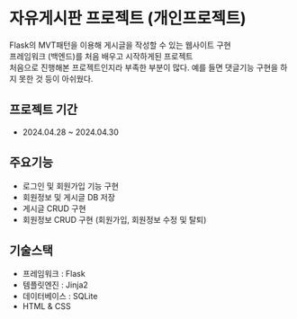 # 자유게시판 프로젝트 (개인프로젝트)
Flask의 MVT패턴을 이용해 게시글을 작성할 수 있는 웹사이트 구현<br>
프레임워크 (백엔드)를 처음 배우고 시작하게된 프로젝트<br>
처음으로 진행해본 프로젝트인지라 부족한 부분이 많다. 예를 들면 댓글기능 구현을 하지 못한 것 등이 아쉬웠다.

## 프로젝트 기간
* 2024.04.28 ~ 2024.04.30

## 주요기능
* 로그인 및 회원가입 기능 구현
* 회원정보 및 게시글 DB 저장
* 게시글 CRUD 구현
* 회원정보 CRUD 구현 (회원가입, 회원정보 수정 및 탈퇴)


## 기술스택
* 프레임워크 : Flask
* 템플릿엔진 : Jinja2
* 데이터베이스 : SQLite
* HTML & CSS
